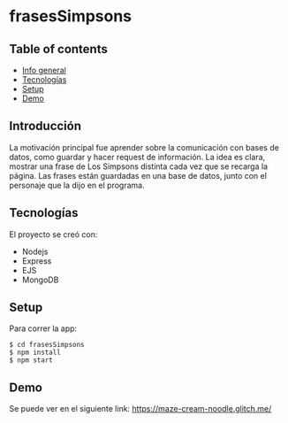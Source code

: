 # frasesSimpsons
## Table of contents
* [Info general](#info-general)
* [Tecnologías](#tecnologías)
* [Setup](#setup)
* [Demo](#demo)
## Introducción
La motivación principal fue aprender sobre la comunicación con bases de datos, como guardar y hacer request de información. La idea es clara, mostrar una frase de Los Simpsons distinta cada vez que se recarga la página.
Las frases están guardadas en una base de datos, junto con el personaje que la dijo en el programa.

## Tecnologías
El proyecto se creó con:
* Nodejs
* Express
* EJS
* MongoDB

## Setup
Para correr la app:
```
$ cd frasesSimpsons
$ npm install
$ npm start
```
## Demo
Se puede ver en el siguiente link:
https://maze-cream-noodle.glitch.me/

